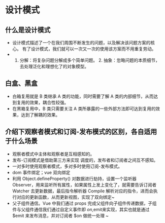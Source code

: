 # 设计模式

## 什么是设计模式
* 设计模式描述了一个在我们周围不断发生的问题，以及解决该问题方案的核心。 有了设计模式，我们就可以一次又一次的使用该方案而不用重复劳动。
* 1. 分解：将复杂问题分解成多个简单问题。 2. 抽象：忽略问题的本质细节，去处理泛化和理想化了的对象模型。

## 白盒、黑盒
* 白箱复用就是 B 类继承 A 类的功能，同时需要了解 A 类的内部细节，从而达 到复用的效果，耦合性较强。
* 在黑箱复用中，B 类只需要关注 A 类所暴露的一些外部方法即可达到复用的效 果，达到了解耦的效果。

## 介绍下观察者模式和订阅-发布模式的区别，各自适用于什么场景
* 观察者模式中主体和观察者是互相感知的。
* 发布-订阅模式是借助第三方来实现 调度的，发布者和订阅者之间互不感知。
* 一对多时使用观察者模式，多对多时使用订阅-发布模式。
* dom 事件绑定；vue 双向绑定
* 利用 Object.defineProperty() 对数据进行劫持，设置一个监听器 Observer，用来监听所有属性，如果属性上发上变化了，就需要告诉订阅者 Watcher 去更新数据，最后指令解析器 Compile 解析对应的指令，进而会执行对应的更新函数，从而更新视图，实现了双向绑定~
* 父子组件通信。Vue 中我们通过 props 完成父组件向子组件传递数据，子组件与父组件通信我们通过自定义事件即 $on,$emit来实现，其实也就是通过 $emit 来发布消息，并对订阅者 $on 做统一处理 ~